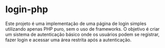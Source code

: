 # login-php
Este projeto é uma implementação de uma página de login simples utilizando apenas PHP puro, sem o uso de frameworks. O objetivo é criar um sistema de autenticação básico onde os usuários podem se registrar, fazer login e acessar uma área restrita após a autenticação.

